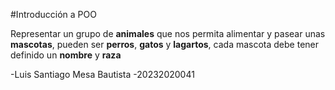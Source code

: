 #Introducción a POO

Representar un grupo de __animales__ que nos permita alimentar 
y pasear unas __mascotas__, pueden ser __perros__, __gatos__ y __lagartos__, cada mascota debe tener definido un __nombre__ y __raza__

-Luis Santiago Mesa Bautista
-20232020041